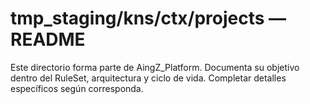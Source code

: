 # tmp_staging/kns/ctx/projects — README

Este directorio forma parte de AingZ_Platform. Documenta su objetivo dentro del RuleSet, arquitectura y ciclo de vida. Completar detalles específicos según corresponda.
